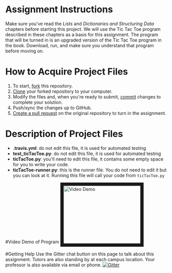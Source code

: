 # Assignment Instructions

Make sure you've read the *Lists* and *Dictionaries and Structuring Data* chapters before starting this project. We will use the Tic Tac Toe program described in these chapters as a basis for this assignment. The program that will be turned in is an upgraded version of the Tic Tac Toe program in the book. Download, run, and make sure you understand that program before moving on.

# How to Acquire Project Files

1. To start, [fork](https://guides.github.com/activities/forking/#fork) this repository.
2. [Clone](https://guides.github.com/activities/forking/#clone) your forked repository to your computer.
3. Modify the files and, when you're ready to submit, [commit](https://guides.github.com/activities/forking/#making-changes) changes to complete your solution.
4. Push/sync the changes up to GitHub.
5. [Create a pull request](https://guides.github.com/activities/forking/#making-a-pull-request) on the original repository to turn in the assignment.

# Description of Project Files
* **.travis.yml**: do not edit this file, it is used for automated testing
* **test_ticTacToe.py**: do not edit this file, it is used for automated testing
* **ticTacToe.py**: you'll need to edit this file, it contains some empty space for you to write your code.
* **ticTacToe-runner.py**: this is the runner file. You do not need to edit it but you can look at it. Running this file will call your code from `ticTacToe.py`

#Video Demo of Program
<a href="http://www.youtube.com/watch?feature=player_embedded&v=862O1EggdKM
" target="_blank"><img src="http://img.youtube.com/vi/862O1EggdKM/0.jpg" 
alt="Video Demo" width="240" height="180" border="10" /></a>

#Getting Help
Use the Gitter chat button on this page to talk about this assignment.
Tutors are also standing by at each campus location.
Your professor is also available via email or phone.
[![Gitter](https://badges.gitter.im/valencia-cop1000-201620/week4-tic-tac-toe.svg)](https://gitter.im/valencia-cop1000-201620/week4-tic-tac-toe?utm_source=badge&utm_medium=badge&utm_campaign=pr-badge&utm_content=body_badge)
